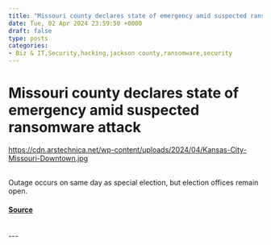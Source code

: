 ```yaml
---
title: "Missouri county declares state of emergency amid suspected ransomware attack"
date: Tue, 02 Apr 2024 23:59:50 +0000
draft: false
type: posts
categories: 
- Biz & IT,Security,hacking,jackson county,ransomware,security
---
```

# Missouri county declares state of emergency amid suspected ransomware attack
https://cdn.arstechnica.net/wp-content/uploads/2024/04/Kansas-City-Missouri-Downtown.jpg
<br/>

<br/>
Outage occurs on same day as special election, but election offices remain open.

#### [Source](https://arstechnica.com/security/2024/04/missouri-county-declares-state-of-emergency-amid-suspected-ransomware-attack/)

<br/>
---

